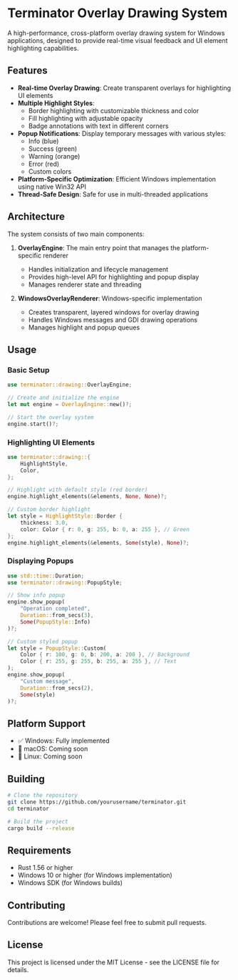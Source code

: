 # Terminator Overlay Drawing System

A high-performance, cross-platform overlay drawing system for Windows applications, designed to provide real-time visual feedback and UI element highlighting capabilities.

## Features

- **Real-time Overlay Drawing**: Create transparent overlays for highlighting UI elements
- **Multiple Highlight Styles**:
  - Border highlighting with customizable thickness and color
  - Fill highlighting with adjustable opacity
  - Badge annotations with text in different corners
- **Popup Notifications**: Display temporary messages with various styles:
  - Info (blue)
  - Success (green)
  - Warning (orange)
  - Error (red)
  - Custom colors
- **Platform-Specific Optimization**: Efficient Windows implementation using native Win32 API
- **Thread-Safe Design**: Safe for use in multi-threaded applications

## Architecture

The system consists of two main components:

1. **OverlayEngine**: The main entry point that manages the platform-specific renderer
   - Handles initialization and lifecycle management
   - Provides high-level API for highlighting and popup display
   - Manages renderer state and threading

2. **WindowsOverlayRenderer**: Windows-specific implementation
   - Creates transparent, layered windows for overlay drawing
   - Handles Windows messages and GDI drawing operations
   - Manages highlight and popup queues

## Usage

### Basic Setup

```rust
use terminator::drawing::OverlayEngine;

// Create and initialize the engine
let mut engine = OverlayEngine::new()?;

// Start the overlay system
engine.start()?;
```

### Highlighting UI Elements

```rust
use terminator::drawing::{
    HighlightStyle,
    Color,
};

// Highlight with default style (red border)
engine.highlight_elements(&elements, None, None)?;

// Custom border highlight
let style = HighlightStyle::Border {
    thickness: 3.0,
    color: Color { r: 0, g: 255, b: 0, a: 255 }, // Green
};
engine.highlight_elements(&elements, Some(style), None)?;
```

### Displaying Popups

```rust
use std::time::Duration;
use terminator::drawing::PopupStyle;

// Show info popup
engine.show_popup(
    "Operation completed",
    Duration::from_secs(3),
    Some(PopupStyle::Info)
)?;

// Custom styled popup
let style = PopupStyle::Custom(
    Color { r: 100, g: 0, b: 200, a: 200 }, // Background
    Color { r: 255, g: 255, b: 255, a: 255 }, // Text
);
engine.show_popup(
    "Custom message",
    Duration::from_secs(2),
    Some(style)
)?;
```

## Platform Support

- ✅ Windows: Fully implemented
- 🚧 macOS: Coming soon
- 🚧 Linux: Coming soon

## Building

```bash
# Clone the repository
git clone https://github.com/yourusername/terminator.git
cd terminator

# Build the project
cargo build --release
```

## Requirements

- Rust 1.56 or higher
- Windows 10 or higher (for Windows implementation)
- Windows SDK (for Windows builds)

## Contributing

Contributions are welcome! Please feel free to submit pull requests.

## License

This project is licensed under the MIT License - see the LICENSE file for details.

